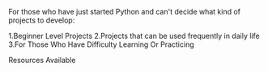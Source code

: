 For those who have just started Python and can't decide what kind of projects to develop:

1.Beginner Level Projects
2.Projects that can be used frequently in daily life
3.For Those Who Have Difficulty Learning Or Practicing

Resources Available
